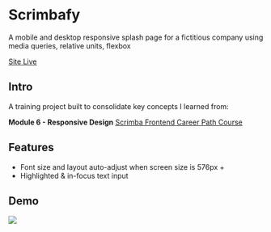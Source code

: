 # Scrimbafy
A mobile and desktop responsive splash page for a fictitious company using media queries, relative units, flexbox

[Site Live](https://neon-babka-e319d0.netlify.app/)

## Intro
A training project built to consolidate key concepts I learned from:

**Module 6 - Responsive Design** [Scrimba Frontend Career Path Course](https://scrimba.com/learn/frontend) 

## Features
- Font size and layout auto-adjust when screen size is 576px +  
- Highlighted & in-focus text input

## Demo
 ![](/images/demo.gif)



